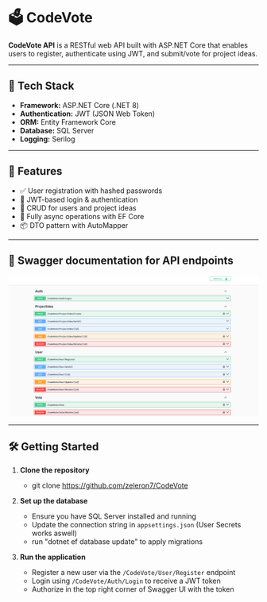 # 🗳️ CodeVote

**CodeVote API** is a RESTful web API built with ASP.NET Core that enables users to register, authenticate using JWT, and submit/vote for project ideas.

---

## 🔧 Tech Stack

- **Framework:** ASP.NET Core (.NET 8)
- **Authentication:** JWT (JSON Web Token)
- **ORM:** Entity Framework Core
- **Database:** SQL Server
- **Logging:** Serilog

---

## 🚀 Features

- ✅ User registration with hashed passwords
- 🔐 JWT-based login & authentication
- 📮 CRUD for users and project ideas
- 🧪 Fully async operations with EF Core
- 📦 DTO pattern with AutoMapper 

---

## 📜 Swagger documentation for API endpoints

![CodeVote Architecture](Images/swaggerEndpoints.png)

---

## 🛠️ Getting Started

1. **Clone the repository**
	- git clone https://github.com/zeleron7/CodeVote
	
2. **Set up the database**
	- Ensure you have SQL Server installed and running
	- Update the connection string in `appsettings.json` (User Secrets works aswell)
	- run "dotnet ef database update" to apply migrations 

3. **Run the application**
	- Register a new user via the `/CodeVote/User/Register` endpoint
	- Login using `/CodeVote/Auth/Login` to receive a JWT token
	- Authorize in the top right corner of Swagger UI with the token


